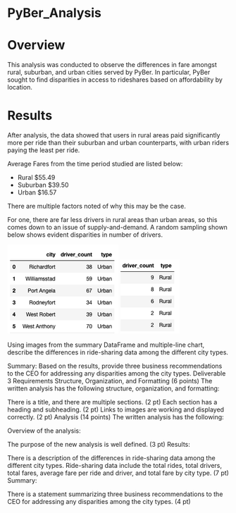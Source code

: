 # PyBer_Analysis

# Overview
This analysis was conducted to observe the differences in fare amongst rural, suburban, and urban cities served by PyBer. In particular, PyBer sought to find disparities in access to rideshares based on affordability by location. 

# Results

After analysis, the data showed that users in rural areas paid significantly more per ride than their suburban and urban counterparts, with urban riders paying the least per ride.

Average Fares from the time period studied are listed below:
* Rural       $55.49
* Suburban    $39.50
* Urban       $16.57

There are multiple factors noted of why this may be the case. 

For one, there are far less drivers in rural areas than urban areas, so this comes down to an issue of supply-and-demand. A random sampling shown below shows evident disparities in number of drivers.

![](https://github.com/aaronwolfeaaron/PyBer_Analysis/blob/main/Urban_Driver_Count.png)
![](https://github.com/aaronwolfeaaron/PyBer_Analysis/blob/main/Rural_Driver_Count.png)

Using images from the summary DataFrame and multiple-line chart, describe the differences in ride-sharing data among the different city types.

Summary: Based on the results, provide three business recommendations to the CEO for addressing any disparities among the city types.
Deliverable 3 Requirements
Structure, Organization, and Formatting (6 points)
The written analysis has the following structure, organization, and formatting:

There is a title, and there are multiple sections. (2 pt)
Each section has a heading and subheading. (2 pt)
Links to images are working and displayed correctly. (2 pt)
Analysis (14 points)
The written analysis has the following:

Overview of the analysis:

The purpose of the new analysis is well defined. (3 pt)
Results:

There is a description of the differences in ride-sharing data among the different city types. Ride-sharing data include the total rides, total drivers, total fares, average fare per ride and driver, and total fare by city type. (7 pt)
Summary:

There is a statement summarizing three business recommendations to the CEO for addressing any disparities among the city types. (4 pt)
